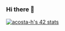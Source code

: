 ### Hi there 👋

<!--
**Andrehrqs/Andrehrqs** is a ✨ _special_ ✨ repository because its `README.md` (this file) appears on your GitHub profile.

Here are some ideas to get you started:

- 🔭 I’m currently working on ...
- 🌱 I’m currently learning ...
- 👯 I’m looking to collaborate on ...
- 🤔 I’m looking for help with ...
- 💬 Ask me about ...
- 📫 How to reach me: ...
- 😄 Pronouns: ...
- ⚡ Fun fact: ...
-->
[![acosta-h's 42 stats](https://badge42.vercel.app/api/v2/cli8zdflu010808kut59eajih/stats?cursusId=21&coalitionId=109)](https://github.com/JaeSeoKim/badge42)
